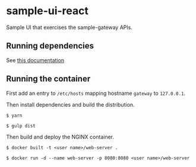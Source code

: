 # sample-ui-react

Sample UI that exercises the sample-gateway APIs.

## Running dependencies

See [this documentation](https://github.com/darrensiegel/sample-auth-service)

## Running the container

First add an entry to `/etc/hosts`  mapping hostname `gateway` to `127.0.0.1`.

Then install dependencies and build the distribution.

```
$ yarn

$ gulp dist
```

Then build and deploy the NGINX container.

```
$ docker built -t <user name>/web-server .

$ docker run -d --name web-server -p 8080:8080 <user name>/web-server
```
